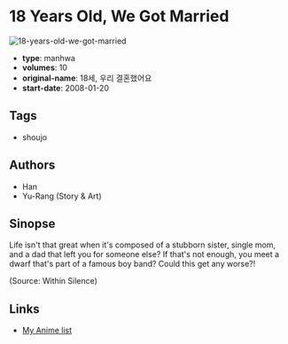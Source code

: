 # 18 Years Old, We Got Married

![18-years-old-we-got-married](https://cdn.myanimelist.net/images/manga/2/28713.jpg)

-   **type**: manhwa
-   **volumes**: 10
-   **original-name**: 18세, 우리 결혼했어요
-   **start-date**: 2008-01-20

## Tags

-   shoujo

## Authors

-   Han
-   Yu-Rang (Story & Art)

## Sinopse

Life isn't that great when it's composed of a stubborn sister, single mom, and a dad that left you for someone else? If that's not enough, you meet a dwarf that's part of a famous boy band? Could this get any worse?!

(Source: Within Silence)

## Links

-   [My Anime list](https://myanimelist.net/manga/18739/18_Years_Old_We_Got_Married)
